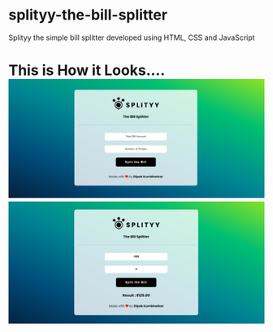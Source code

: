 # splityy-the-bill-splitter
Splityy the simple bill splitter developed using HTML, CSS and JavaScript

<h1> This is How it Looks....
  
<img src="pageview.png" alt="pageview" />

<img src="pageviewoutput.png" alt="pageviewoutput" />
